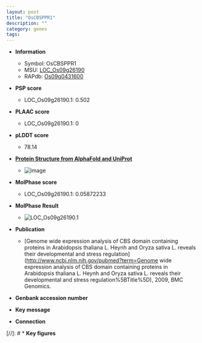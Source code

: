 ```yaml
---
layout: post
title: "OsCBSPPR1"
description: ""
category: genes
tags: 
---
```


* **Information**  
    + Symbol: OsCBSPPR1  
    + MSU: [LOC_Os09g26190](http://rice.plantbiology.msu.edu/cgi-bin/ORF_infopage.cgi?orf=LOC_Os09g26190)  
    + RAPdb: [Os09g0431600](http://rapdb.dna.affrc.go.jp/viewer/gbrowse_details/irgsp1?name=Os09g0431600)  

* **PSP score**  
    + LOC_Os09g26190.1: 0.502 

* **PLAAC score**  
    + LOC_Os09g26190.1: 0 

* **pLDDT score**
    + 78.14

* **[Protein Structure from AlphaFold and UniProt](https://www.uniprot.org/uniprotkb/A0A0P0XNN2/entry#structure)**
    + ![image](https://ricepsp.github.io/images/A/AF-A0A0P0XNN2-F1.png)

* **MolPhase score**
    + LOC_Os09g26190.1: 0.05872233

* **MolPhase Result**
    + ![LOC_Os09g26190.1](https://304243504.github.io/Pictures/LOC_Os09g/LOC_Os09g26190.1.png)

* **Publication**  
    + [Genome wide expression analysis of CBS domain containing proteins in Arabidopsis thaliana L. Heynh and Oryza sativa L. reveals their developmental and stress regulation](http://www.ncbi.nlm.nih.gov/pubmed?term=Genome wide expression analysis of CBS domain containing proteins in Arabidopsis thaliana L. Heynh and Oryza sativa L. reveals their developmental and stress regulation%5BTitle%5D), 2009, BMC Genomics.

* **Genbank accession number**  

* **Key message**  

* **Connection**  

[//]: # * **Key figures**  


